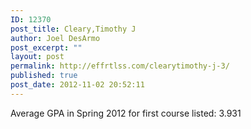 ```yaml
---
ID: 12370
post_title: Cleary,Timothy J
author: Joel DesArmo
post_excerpt: ""
layout: post
permalink: http://effrtlss.com/clearytimothy-j-3/
published: true
post_date: 2012-11-02 20:52:11
---
```

<p>Average GPA in Spring 2012 for first course listed: 3.931</p>